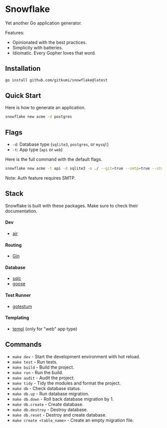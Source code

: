 # Snowflake

Yet another Go application generator.

Features:
- Opinionated with the best practices.
- Simplicity with batteries.
- Idiomatic. Every Gopher loves that word.

## Installation


```sh
go install github.com/gitkumi/snowflake@latest
```

## Quick Start

Here is how to generate an application.

```sh
snowflake new acme -d postgres
```

## Flags

- `-d`: Database type (`sqlite3`, `postgres`, or `mysql`)
- `-t`: App type (`api` or `web`)

Here is the full command with the default flags.

```sh
snowflake new acme -t api -d sqlite3 -o ./ --git=true --smtp=true --storage=true --auth=true
```

Note: Auth feature requires SMTP.

## Stack

Snowflake is built with these packages. Make sure to check their documentation.

#### Dev

- [air](https://github.com/air-verse/air)

#### Routing

- [Gin](https://gin-gonic.com/)

#### Database

- [sqlc](https://github.com/sqlc-dev/sqlc)
- [goose](https://github.com/pressly/goose)

#### Test Runner

- [gotestum](https://github.com/gotestyourself/gotestsum)

#### Templating

- [templ](https://templ.guide) (only for "web" app type)

## Commands

- `make dev` - Start the development environment with hot reload.
- `make test` - Run tests.
- `make build` - Build the project.
- `make run` - Run the build.
- `make audit` - Audit the project.
- `make tidy` - Tidy the modules and format the project.
- `make db` - Check database status.
- `make db.up` - Run database migration.
- `make db.down` - Roll back database migration by 1.
- `make db.create` - Create database.
- `make db.destroy` - Destroy database.
- `make db.reset` - Destroy and create database.
- `make create <table_name>` - Create an empty migration file.
